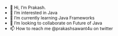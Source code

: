 - 👋 Hi, I’m Prakash.
- 👀 I’m interested in Java
- 🌱 I’m currently learning Java Frameworks
- 💞️ I’m looking to collaborate on Future of Java
- 📫 How to reach me @prakashsawant4u on twitter

<!---
sawantprak/sawantprak is a ✨ special ✨ repository because its `README.md` (this file) appears on your GitHub profile.
You can click the Preview link to take a look at your changes.
--->
